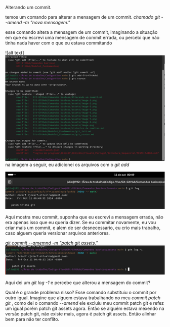 Alterando um commit. 

temos um comando para alterar a mensagem de um commit. *chamado git --amend -m "nova mensagem."*

esse comando altera a mensagem de um commit, imaginando a situação em que eu escrevi uma mensagem de commit errada, ou percebi que não tinha nada haver com o que eu estava commitando

![alt text]![alt text](/Git-GitHub/Comandos%20basicos/assets/Alterando%20um%20commit/image-1.png)
na imagem a seguir, eu adicionei os arquivos com o *git add*

![alt text](/Git-GitHub/Comandos%20basicos/assets/Alterando%20um%20commit/image-3.png)

Aqui mostra meu commit, suponha que eu escrevi a mensagem errada, não era apenas isso que eu queria dizer. Se eu commitar novamente, eu vou criar mais um commit, e alem de ser desnecessario, eu crio mais trabalho, caso alguem queria versionar arquivos anteriores.

*git commit --amemnd -m "patch git assets."*
![alt text](/Git-GitHub/Comandos%20basicos/assets/Alterando%20um%20commit/image4.png)

Aqui dei um *git log -1* e percebe que alterou a mensagem do commit? 

Qual é o grande problema nisso? Esse comando substituiu o commit por outro igual. Imagine que alguem estava trabalhando no meu *commit patch git* , como dei o comando *--amend* ele excluiu meu commit patch git e refez um igual porém patch git assets agora. Então se alguém estava mexendo na versão patch git, não existe mais, agora é patch git assets. Então alinhar bem para não ter conflito.
